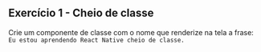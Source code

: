## Exercício 1 -  Cheio de classe

Crie um componente de classe com o nome que renderize na tela a frase: `Eu estou aprendendo React Native cheio de classe.`

